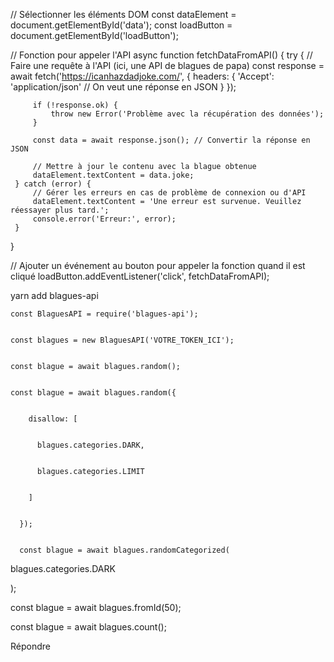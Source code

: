 // Sélectionner les éléments DOM
 const dataElement = document.getElementById('data');
 const loadButton = document.getElementById('loadButton');
 
 // Fonction pour appeler l'API
 async function fetchDataFromAPI() {
     try {
         // Faire une requête à l'API (ici, une API de blagues de papa)
         const response = await fetch('https://icanhazdadjoke.com/', {
             headers: {
                 'Accept': 'application/json' // On veut une réponse en JSON
             }
         });
 
         if (!response.ok) {
             throw new Error('Problème avec la récupération des données');
         }
 
         const data = await response.json(); // Convertir la réponse en JSON
 
         // Mettre à jour le contenu avec la blague obtenue
         dataElement.textContent = data.joke;
     } catch (error) {
         // Gérer les erreurs en cas de problème de connexion ou d'API
         dataElement.textContent = 'Une erreur est survenue. Veuillez réessayer plus tard.';
         console.error('Erreur:', error);
     }
 }
 
 // Ajouter un événement au bouton pour appeler la fonction quand il est cliqué
 loadButton.addEventListener('click', fetchDataFromAPI);
 

yarn add blagues-api


    const BlaguesAPI = require('blagues-api');


    const blagues = new BlaguesAPI('VOTRE_TOKEN_ICI');


    const blague = await blagues.random();


    const blague = await blagues.random({


        disallow: [


          blagues.categories.DARK,


          blagues.categories.LIMIT


        ]


      });


      const blague = await blagues.randomCategorized(


  blagues.categories.DARK


);


const blague = await blagues.fromId(50);


const blague = await blagues.count();

Répondre
